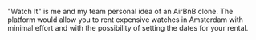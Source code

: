 "Watch It" is me and my team personal idea of an AirBnB clone. The platform would allow you to rent expensive watches in Amsterdam with minimal effort and with the possibility of setting the dates for your rental.
